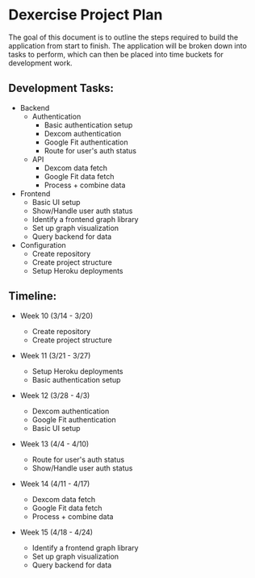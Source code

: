 # Dexercise Project Plan

The goal of this document is to outline the steps required to build the application from start to finish. The application will be broken down into tasks to perform, which can then be placed into time buckets for development work.

## Development Tasks:

- Backend
    - Authentication
        - Basic authentication setup
        - Dexcom authentication
        - Google Fit authentication
        - Route for user's auth status
    - API
        - Dexcom data fetch
        - Google Fit data fetch
        - Process + combine data
- Frontend
    - Basic UI setup
    - Show/Handle user auth status
    - Identify a frontend graph library
    - Set up graph visualization
    - Query backend for data
- Configuration
    - Create repository
    - Create project structure
    - Setup Heroku deployments

## Timeline:

- Week 10 (3/14 - 3/20)
    - Create repository
    - Create project structure

- Week 11 (3/21 - 3/27)
    - Setup Heroku deployments
    - Basic authentication setup

- Week 12 (3/28 - 4/3)
    - Dexcom authentication
    - Google Fit authentication
    - Basic UI setup

- Week 13 (4/4 - 4/10)
    - Route for user's auth status
    - Show/Handle user auth status

- Week 14 (4/11 - 4/17)
    - Dexcom data fetch
    - Google Fit data fetch
    - Process + combine data

- Week 15 (4/18 - 4/24)
    - Identify a frontend graph library
    - Set up graph visualization
    - Query backend for data

